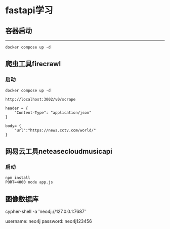 # fastapi学习
## 容器启动
---
```
docker compose up -d
```

## 爬虫工具firecrawl
### 启动
```   
docker compose up -d
```
```
http://localhost:3002/v0/scrape

header = {
    "Content-Type": "application/json"
}

body= {
    "url":"https://news.cctv.com/world/"
}

```



## 网易云工具neteasecloudmusicapi
### 启动
```
npm install
PORT=4000 node app.js
```
## 图像数据库
cypher-shell -a 'neo4j://127.0.0.1:7687'

username: neo4j
password: neo4j123456


